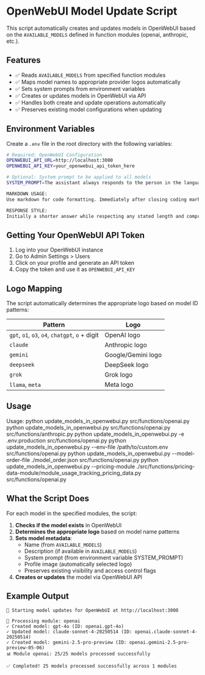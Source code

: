 # OpenWebUI Model Update Script

This script automatically creates and updates models in OpenWebUI based on the `AVAILABLE_MODELS` defined in function modules (openai, anthropic, etc.).

## Features

- ✅ Reads `AVAILABLE_MODELS` from specified function modules
- ✅ Maps model names to appropriate provider logos automatically
- ✅ Sets system prompts from environment variables
- ✅ Creates or updates models in OpenWebUI via API
- ✅ Handles both create and update operations automatically
- ✅ Preserves existing model configurations when updating

## Environment Variables

Create a `.env` file in the root directory with the following variables:

```bash
# Required: OpenWebUI Configuration
OPENWEBUI_API_URL=http://localhost:3000
OPENWEBUI_API_KEY=your_openwebui_api_token_here

# Optional: System prompt to be applied to all models
SYSTEM_PROMPT=The assistant always responds to the person in the language they use or request. If the person messages in Russian then respond in Russian, if the person messages in English then respond in English, and so on for any language.

MARKDOWN USAGE:
Use markdown for code formatting. Immediately after closing coding markdown, ask the person if they would like explanation or breakdown of the code. Avoid detailed explanation until or unless specifically requested.

RESPONSE STYLE:
Initially a shorter answer while respecting any stated length and comprehensiveness preferences. Address the specific query or task at hand, avoiding tangential information unless critical. Avoid writing lists when possible, but if the lists is needed focus on key info instead of trying to be comprehensive.
```

## Getting Your OpenWebUI API Token

1. Log into your OpenWebUI instance
2. Go to Admin Settings > Users
3. Click on your profile and generate an API token
4. Copy the token and use it as `OPENWEBUI_API_KEY`

## Logo Mapping

The script automatically determines the appropriate logo based on model ID patterns:

| Pattern | Logo |
|---------|------|
| `gpt`, `o1`, `o3`, `o4`, `chatgpt`, `o` + digit | OpenAI logo |
| `claude` | Anthropic logo |
| `gemini` | Google/Gemini logo |
| `deepseek` | DeepSeek logo |
| `grok` | Grok logo |
| `llama`, `meta` | Meta logo |

## Usage

Usage:
    python update_models_in_openwebui.py src/functions/openai.py
    python update_models_in_openwebui.py src/functions/openai.py src/functions/anthropic.py
    python update_models_in_openwebui.py -e .env.production src/functions/openai.py
    python update_models_in_openwebui.py --env-file /path/to/custom.env src/functions/openai.py
    python update_models_in_openwebui.py --model-order-file ./model_order.json src/functions/openai.py
    python update_models_in_openwebui.py --pricing-module ./src/functions/pricing-data-module/module_usage_tracking_pricing_data.py src/functions/openai.py


## What the Script Does

For each model in the specified modules, the script:

1. **Checks if the model exists** in OpenWebUI
3. **Determines the appropriate logo** based on model name patterns
4. **Sets model metadata**:
   - Name (from `AVAILABLE_MODELS`)
   - Description (if available in `AVAILABLE_MODELS`)
   - System prompt (from environment variable SYSTEM_PROMPT)
   - Profile image (automatically selected logo)
   - Preserves existing visibility and access control flags
5. **Creates or updates** the model via OpenWebUI API


## Example Output

```
🚀 Starting model updates for OpenWebUI at http://localhost:3000

🔄 Processing module: openai
✓ Created model: gpt-4o (ID: openai.gpt-4o)
✓ Updated model: claude-sonnet-4-20250514 (ID: openai.claude-sonnet-4-20250514)
✓ Created model: gemini-2.5-pro-preview (ID: openai.gemini-2.5-pro-preview-05-06)
📊 Module openai: 25/25 models processed successfully

✅ Completed! 25 models processed successfully across 1 modules
```
